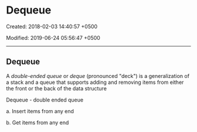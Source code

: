# Dequeue

Created: 2018-02-03 14:40:57 +0500

Modified: 2019-06-24 05:56:47 +0500

---

## Dequeue

A *double-ended queue* or *deque* (pronounced "deck") is a generalization of a stack and a queue that supports adding and removing items from either the front or the back of the data structure

Dequeue - double ended queue

a.  Insert items from any end

b.  Get items from any end
